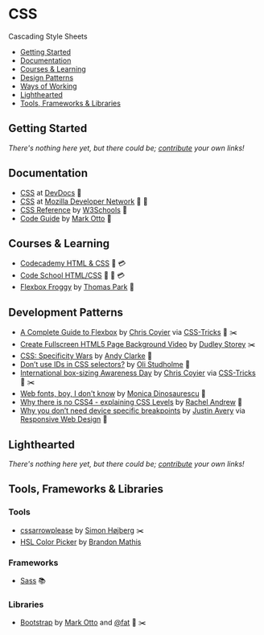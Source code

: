 # CSS

Cascading Style Sheets

- [Getting Started](#getting-started)
- [Documentation](#documentation)
- [Courses & Learning](#courses-and-learning)
- [Design Patterns](#design-patterns)
- [Ways of Working](#ways-of-working)
- [Lighthearted](#lighthearted)
- [Tools, Frameworks & Libraries](#tools-frameworks--libraries)

## Getting Started

*There's nothing here yet, but there could be; [contribute](../../CONTRIBUTING.md) your own links!*

## Documentation

- [CSS](http://devdocs.io/css/) at [DevDocs](http://devdocs.io/) :green_book:
- [CSS](https://developer.mozilla.org/en-US/docs/Web/CSS) at [Mozilla Developer Network](https://developer.mozilla.org/en-US/) :green_book: :memo:
- [CSS Reference](http://www.w3schools.com/cssref/) by [W3Schools](http://www.w3schools.com/) :green_book:
- [Code Guide](http://codeguide.co/) by [Mark Otto](http://markdotto.com/) :green_book:

## Courses & Learning

- [Codecademy HTML & CSS](https://www.codecademy.com/learn/web) :memo: :credit_card:
- [Code School HTML/CSS](https://www.codeschool.com/paths/html-css) :movie_camera: :memo: :credit_card:
- [Flexbox Froggy](http://flexboxfroggy.com/) by [Thomas Park](http://thomaspark.co/) :memo:

## Development Patterns

- [A Complete Guide to Flexbox](https://css-tricks.com/snippets/css/a-guide-to-flexbox/) by [Chris Coyier](http://chriscoyier.net/) via [CSS-Tricks](https://css-tricks.com/) :green_book: :scissors:
- [Create Fullscreen HTML5 Page Background Video](http://thenewcode.com/777/Create-Fullscreen-HTML5-Page-Background-Video) by [Dudley Storey](http://thenewcode.com/) :scissors:
- [CSS: Specificity Wars](https://stuffandnonsense.co.uk/archives/css_specificity_wars.html) by [Andy Clarke](https://twitter.com/malarkey?lang=en-gb) :green_book:
- [Don’t use IDs in CSS selectors?](http://oli.jp/2011/ids/) by [Oli Studholme](http://oli.jp/) :green_book:
- [International box-sizing Awareness Day](https://css-tricks.com/international-box-sizing-awareness-day/) by [Chris Coyier](http://chriscoyier.net/) via [CSS-Tricks](https://css-tricks.com/) :green_book: :scissors:
- [Web fonts, boy, I don't know](https://meowni.ca/posts/web-fonts/) by [Monica Dinosaurescu](https://twitter.com/notwaldorf) :green_book:
- [Why there is no CSS4 - explaining CSS Levels](https://www.rachelandrew.co.uk/archives/2016/09/13/why-there-is-no-css4-explaining-css-levels/) by [Rachel Andrew](https://www.rachelandrew.co.uk/) :green_book:
- [Why you don’t need device specific breakpoints](https://responsivedesign.is/articles/why-you-dont-need-device-specific-breakpoints) by [Justin Avery](https://surfthedream.com.au/) via [Responsive Web Design](https://responsivedesign.is/) :green_book:

## Lighthearted

*There's nothing here yet, but there could be; [contribute](../../CONTRIBUTING.md) your own links!*

## Tools, Frameworks & Libraries

### Tools

- [cssarrowplease](http://www.cssarrowplease.com/) by [Simon Højberg](https://twitter.com/shojberg) :scissors:
- [HSL Color Picker](http://hslpicker.com/) by [Brandon Mathis](http://brandonmathis.com/)

### Frameworks

- [Sass](Sass.md) :books:

### Libraries

- [Bootstrap](http://getbootstrap.com/) by [Mark Otto](http://markdotto.com/) and [@fat](https://twitter.com/fat) :green_book: :scissors:

